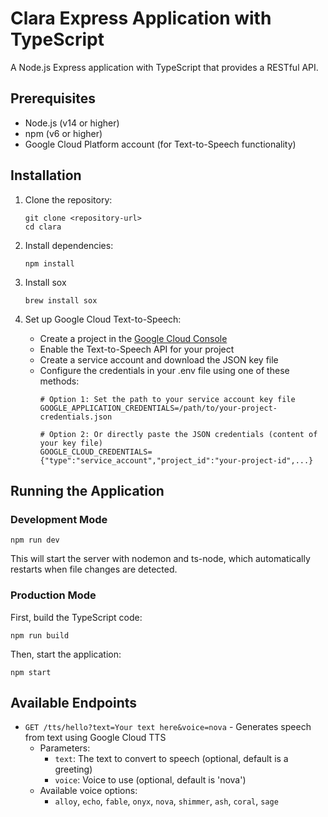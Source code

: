 # Clara Express Application with TypeScript

A Node.js Express application with TypeScript that provides a RESTful API.

## Prerequisites

- Node.js (v14 or higher)
- npm (v6 or higher)
- Google Cloud Platform account (for Text-to-Speech functionality)

## Installation

1. Clone the repository:
   ```
   git clone <repository-url>
   cd clara
   ```

2. Install dependencies:
   ```
   npm install
   ```

3. Install sox
   ```
   brew install sox
   ```

4. Set up Google Cloud Text-to-Speech:
   - Create a project in the [Google Cloud Console](https://console.cloud.google.com/)
   - Enable the Text-to-Speech API for your project
   - Create a service account and download the JSON key file
   - Configure the credentials in your .env file using one of these methods:
     ```
     # Option 1: Set the path to your service account key file
     GOOGLE_APPLICATION_CREDENTIALS=/path/to/your-project-credentials.json
     
     # Option 2: Or directly paste the JSON credentials (content of your key file)
     GOOGLE_CLOUD_CREDENTIALS={"type":"service_account","project_id":"your-project-id",...}
     ```

## Running the Application

### Development Mode

```
npm run dev
```

This will start the server with nodemon and ts-node, which automatically restarts when file changes are detected.

### Production Mode

First, build the TypeScript code:
```
npm run build
```

Then, start the application:
```
npm start
```

## Available Endpoints

- `GET /tts/hello?text=Your text here&voice=nova` - Generates speech from text using Google Cloud TTS
  - Parameters:
    - `text`: The text to convert to speech (optional, default is a greeting)
    - `voice`: Voice to use (optional, default is 'nova')
  - Available voice options:
    - `alloy`, `echo`, `fable`, `onyx`, `nova`, `shimmer`, `ash`, `coral`, `sage`
